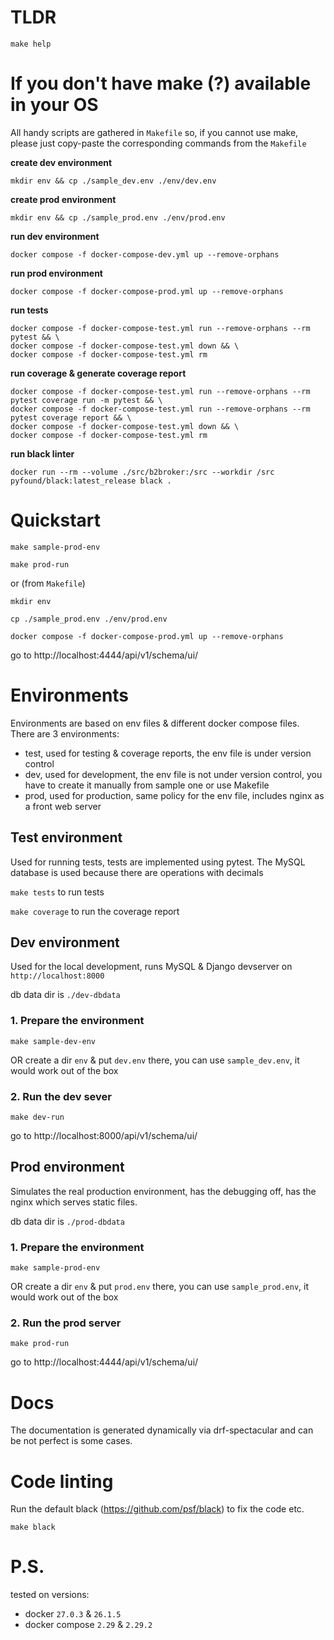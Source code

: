 # TLDR

`make help`

# If you don't have make (?) available in your OS

All handy scripts are gathered in `Makefile` so, if you cannot use make, please just copy-paste the corresponding commands from the `Makefile`

**create dev environment**

`mkdir env && cp ./sample_dev.env ./env/dev.env`


**create prod environment**

`mkdir env && cp ./sample_prod.env ./env/prod.env`

**run dev environment**

`docker compose -f docker-compose-dev.yml up --remove-orphans`

**run prod environment**

`docker compose -f docker-compose-prod.yml up --remove-orphans`


**run tests**	
```
docker compose -f docker-compose-test.yml run --remove-orphans --rm pytest && \
docker compose -f docker-compose-test.yml down && \
docker compose -f docker-compose-test.yml rm
```

**run coverage & generate coverage report**	
```
docker compose -f docker-compose-test.yml run --remove-orphans --rm pytest coverage run -m pytest && \
docker compose -f docker-compose-test.yml run --remove-orphans --rm pytest coverage report && \
docker compose -f docker-compose-test.yml down && \
docker compose -f docker-compose-test.yml rm
```
	
**run black linter**

```
docker run --rm --volume ./src/b2broker:/src --workdir /src pyfound/black:latest_release black .
```


# Quickstart

`make sample-prod-env`

`make prod-run`


or (from `Makefile`)

`mkdir env`

`cp ./sample_prod.env ./env/prod.env`

`docker compose -f docker-compose-prod.yml up --remove-orphans`


go to http://localhost:4444/api/v1/schema/ui/

# Environments

Environments are based on env files & different docker compose files.
There are 3 environments:
- test, used for testing & coverage reports, the env file is under version control
- dev, used for development, the env file is not under version control, you have to create it manually from sample one or use Makefile
- prod, used for production, same policy for the env file, includes nginx as a front web server


## Test environment

Used for running tests, tests are implemented using pytest. The MySQL database is used because there are operations with decimals

`make tests` to run tests

`make coverage` to run the coverage report


## Dev environment

Used for the local development, runs MySQL & Django devserver on `http://localhost:8000` 

db data dir is `./dev-dbdata`

### 1. Prepare the environment

`make sample-dev-env`

OR create a dir `env` & put `dev.env` there, you can use `sample_dev.env`, it would work out of the box

### 2. Run the dev sever

`make dev-run`

go to http://localhost:8000/api/v1/schema/ui/


## Prod environment

Simulates the real production environment, has the debugging off, has the nginx which serves static files.

db data dir is `./prod-dbdata`

### 1. Prepare the environment

`make sample-prod-env`

OR create a dir `env` & put `prod.env` there, you can use `sample_prod.env`, it would work out of the box

### 2. Run the prod server

`make prod-run`

go to http://localhost:4444/api/v1/schema/ui/



# Docs

The documentation is generated dynamically via drf-spectacular and can be not perfect is some cases.


# Code linting

Run the default black (https://github.com/psf/black) to fix the code etc.

`make black`

# P.S.

tested on versions:
- docker `27.0.3` & `26.1.5`
- docker compose `2.29` & `2.29.2`
